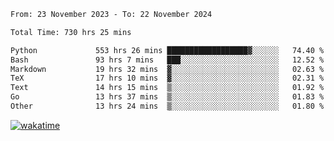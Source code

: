 <!--START_SECTION:waka-->

```txt
From: 23 November 2023 - To: 22 November 2024

Total Time: 730 hrs 25 mins

Python             553 hrs 26 mins ██████████████████▓░░░░░░   74.40 %
Bash               93 hrs 7 mins   ███░░░░░░░░░░░░░░░░░░░░░░   12.52 %
Markdown           19 hrs 32 mins  ▓░░░░░░░░░░░░░░░░░░░░░░░░   02.63 %
TeX                17 hrs 10 mins  ▓░░░░░░░░░░░░░░░░░░░░░░░░   02.31 %
Text               14 hrs 15 mins  ▒░░░░░░░░░░░░░░░░░░░░░░░░   01.92 %
Go                 13 hrs 37 mins  ▒░░░░░░░░░░░░░░░░░░░░░░░░   01.83 %
Other              13 hrs 24 mins  ▒░░░░░░░░░░░░░░░░░░░░░░░░   01.80 %
```

<!--END_SECTION:waka-->
[![wakatime](https://wakatime.com/badge/user/5f89a63a-5294-4958-ad30-2b3455e63f2a.svg)](https://wakatime.com/@5f89a63a-5294-4958-ad30-2b3455e63f2a)

